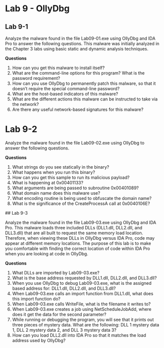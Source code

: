 # Lab 9 - OllyDbg

## Lab 9-1

Analyze the malware found in the file Lab09-01.exe using OllyDbg and IDA Pro to answer the following questions. This malware was initially analyzed in the Chapter 3 labs using basic static and dynamic analysis techniques.

**Questions**

1. How can you get this malware to install itself?
2. What are the command-line options for this program? What is the password requirement?
3. How can you use OllyDbg to permanently patch this malware, so that it doesn’t require the special command-line password?
4. What are the host-based indicators of this malware?
5. What are the different actions this malware can be instructed to take via the network?
6. Are there any useful network-based signatures for this malware?

# Lab 9-2

Analyze the malware found in the file Lab09-02.exe using OllyDbg to answer the following questions.

**Questions**

1. What strings do you see statically in the binary?
2. What happens when you run this binary?
3. How can you get this sample to run its malicious payload?
4. What is happening at 0x00401133?
5. What arguments are being passed to subroutine 0x00401089?
6. What domain name does this malware use?
7. What encoding routine is being used to obfuscate the domain name?
8. What is the significance of the CreateProcessA call at 0x0040106E?

## Lab 9-3

Analyze the malware found in the file Lab09-03.exe using OllyDbg and IDA Pro. This malware loads three included DLLs (DLL1.dll, DLL2.dll, and DLL3.dll) that are all built to request the same memory load location. Therefore, when viewing these DLLs in OllyDbg versus IDA Pro, code may appear at different memory locations. The purpose of this lab is to make you comfortable with finding the correct location of code within IDA Pro when you are looking at code in OllyDbg.

**Questions**

1. What DLLs are imported by Lab09-03.exe?
2. What is the base address requested by DLL1.dll, DLL2.dll, and DLL3.dll?
3. When you use OllyDbg to debug Lab09-03.exe, what is the assigned based address for: DLL1.dll, DLL2.dll, and DLL3.dll?
4. When Lab09-03.exe calls an import function from DLL1.dll, what does this import function do?
5. When Lab09-03.exe calls WriteFile, what is the filename it writes to?
6. When Lab09-03.exe creates a job using NetScheduleJobAdd, where does it get the data for the second parameter?
7. While running or debugging the program, you will see that it prints out three pieces of mystery data. What are the following: DLL 1 mystery data 1, DLL 2 mystery data 2, and DLL 3 mystery data 3?
8. How can you load DLL2.dll into IDA Pro so that it matches the load address used by OllyDbg?
